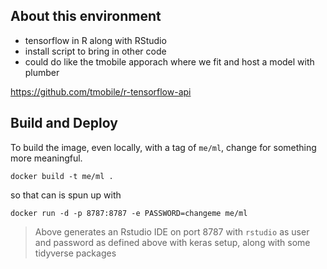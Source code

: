 ## About this environment

- tensorflow in R along with RStudio
- install script to bring in other code
- could do like the tmobile apporach where we fit and host a model with plumber

https://github.com/tmobile/r-tensorflow-api  

## Build and Deploy

To build the image, even locally, with a tag of `me/ml`, change for something more meaningful.

```
docker build -t me/ml .
```

so that can is spun up with

```
docker run -d -p 8787:8787 -e PASSWORD=changeme me/ml
```


> Above generates an Rstudio IDE on port 8787 with `rstudio` as user and password as defined above with keras setup, along with some tidyverse packages

